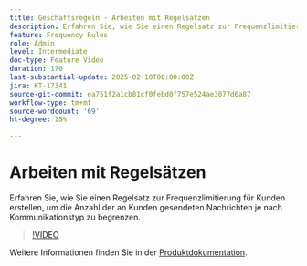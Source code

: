 ```yaml
---
title: Geschäftsregeln - Arbeiten mit Regelsätzen
description: Erfahren Sie, wie Sie einen Regelsatz zur Frequenzlimitierung für Kunden erstellen, um die Anzahl der an Kunden gesendeten Nachrichten basierend auf dem Kommunikationstyp in Adobe Journey Optimizer (AJO) zu begrenzen.
feature: Frequency Rules
role: Admin
level: Intermediate
doc-type: Feature Video
duration: 170
last-substantial-update: 2025-02-18T00:00:00Z
jira: KT-17341
source-git-commit: ea751f2a1cb81cf0febd0f757e524ae3077d6a87
workflow-type: tm+mt
source-wordcount: '69'
ht-degree: 15%

---
```



# Arbeiten mit Regelsätzen

Erfahren Sie, wie Sie einen Regelsatz zur Frequenzlimitierung für Kunden erstellen, um die Anzahl der an Kunden gesendeten Nachrichten je nach Kommunikationstyp zu begrenzen.

>[!VIDEO](https://video.tv.adobe.com/v/3435531/?learn=on&enablevpops)

Weitere Informationen finden Sie in der [Produktdokumentation](https://experienceleague.adobe.com/de/docs/journey-optimizer/using/configuration/rule-sets).
